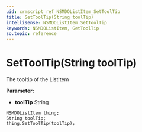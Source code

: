 ```yaml
---
uid: crmscript_ref_NSMDOListItem_SetToolTip
title: SetToolTip(String toolTip)
intellisense: NSMDOListItem.SetToolTip
keywords: NSMDOListItem, GetToolTip
so.topic: reference
---
```


# SetToolTip(String toolTip)

The tooltip of the ListItem

**Parameter:** 
* **toolTip** String

```crmscript
NSMDOListItem thing;
String toolTip;
thing.SetToolTip(toolTip);
```

